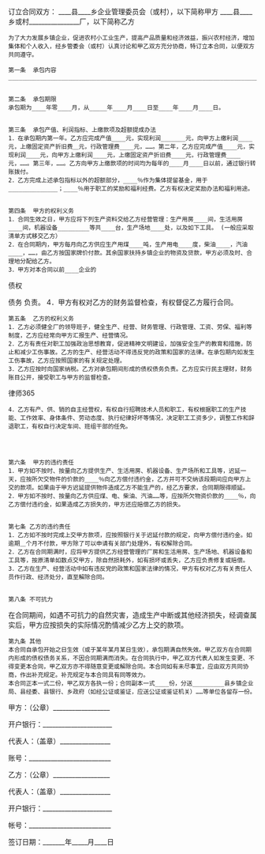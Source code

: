 
 订立合同双方： 
    ____县____乡企业管理委员会（或村），以下简称甲方
    ____县____乡或村________________厂，以下简称乙方


    为了大力发展乡镇企业，促进农村小工业生产，提高产品质量和经济效益，振兴农村经济，增加集体和个人收入，经乡管委会（或村）认真讨论和甲乙双方充分协商，特订立本合同，以便双方共同遵守。
 
    第一条  承包内容 
    _____________________________________________________________________________ 


    第二条  承包期限 
    承包期为____年零____月，从_____年____月____日至____年____月____日。 


    第三条  承包产值、利润指标、上缴款项及超额提成办法 
    1．在承包期内第一年。乙方应完成产值____元，实现利润_______元，向甲方上缴利润____元，上缴固定资产折旧费＿元，行政管理费____元，……。第二年，乙方应完成产值____元，实现利润____元，向甲方上缴利润____元，上缴固定资产折旧费____元，行政管理费____元，……。第三年，……。乙方向甲方上缴款项的时间均为每年的____月____日以前，通过银行转账拨付。 
    2．乙方完成上述承包指标以外的超额部分，____％作为集体提留基金，用于______________；____％用于职工的奖励和福利经费。乙方有权决定奖励办法和福利用途。 


    第四条  甲方的权利义务 
    1．合同生效之日，甲方应将下列生产资料交给乙方经营管理：生产用房____间，生活用房____间，机器设备_________等共____台，生产场地____处，以及如下工具。 (一般应采取清单方式移交乙方） 
    2．在合同期内，甲方每月向乙方供应生产用煤____吨，生产用电____度，柴油____，汽油____，……，由乙方按国家牌价付款。其余国家扶持乡镇企业的物资及贷款，甲方必须及时、合理地分配给乙方。 
    3．甲方对本合同以前____企业的
债权

债务
负责。 
    4．甲方有权对乙方的财务监督检查，有权督促乙方履行合同。 


    第五条  乙方的权利义务 
    1．乙方必须健全厂的领导班子，健全生产、经营、财务管理、行政管理、工资、劳保、福利等制度，乙方应经常向甲方汇报生产、经营情况。 
    2．乙方有责任对职工加强政治思想教育，促进精神文明建设，加强安全生产的教育和措施，防止和减少工伤事故。乙方的生产、经营活动不得违反党的政策和国家的法律。在承包期内如发生工伤事故，乙方应按照国家的有关规定处理。 
    3．乙方应按时向国家纳税。乙方对承包期间形成的债权债务负责。乙方应实行民主理财，财务账目公开，接受职工与甲方的监督检查。 




 
律师365






    4．乙方有产、供、销的自主经营权，有权自行招聘技术人员和职工，有权根据职工的生产技能、工作效率、身体条件、劳动态度、执行纪律好坏等情况，决定职工工资多少，调整工作和辞退职工，有权自行决定车间、班组干部的任免。 




    第六条  甲方的违约责任 
    1．甲方如不按时、按量向乙方提供生产、生活用房、机器设备、生产场所和工具等，迟延一天，应按所欠交物件的价款的____％向乙方偿付违约金，乙方并可不交纳该段期间应向甲方上交的款项。如果由于甲方迟延提供物件造成乙方不能生产的，经乙方要求，合同期限得顺延。 
    2．甲方如不按时、按量向乙方供应煤、电、柴油、汽油……等，应按所欠物资价款的____％，向乙方偿付违约金，如果造成乙方损失的，甲方还应赔偿乙方的损失。 


    第七条 乙方的违约责任 
    1．乙方如不按时完成上交甲方款项，应按照银行关于迟延付款的规定，向甲方偿付违约金。如逾期＿个月不付款，甲方除了可以申请有关部门处理外，有权解除合同。 
    2．乙方在合同期满时，应将甲方提供乙方经营管理的厂房和生活用房、生产场地、机器设备和工具等，按原清单如数点交甲方，除自然损耗外，如有损坏或丢失，乙方应负责修复或赔偿。 
    3．乙方在生产、经营活动中如有违反党的政策和国家法律的情况，甲方有权对乙方有关责任人员作行政、经济处分，直至解除合同。 


    第八条 不可抗力 
在合同期间，如遇不可抗力的自然灾害，造成生产中断或其他经济损失，经调查属实后，甲方应按损失的实际情况酌情减少乙方上交的款项。
 
    第九条 其他 
    本合同自承包开始之日生效（或于某年某月某日生效），承包期满自然失效。甲乙双方在合同期内形成的债权债务关系，不因合同期满而消失。在合同执行中，甲乙双方代表人如发生变更、不得变更本合同，甲乙双方亦不得随意变更或解除合同。本合同如有未尽事宜，应由双方共同协商，作出补充规定。补充规定与本合同具有同等效力。 
    本合同正本一式二份，甲乙双方各执一份；合同副本一式____份，分送_________县乡镇企业局、县经委、县银行、乡政府（如经公证或鉴证，应送公证或鉴证机关）……等单位各留存一份。



 
 
 
甲方：（公章）__________________
 
开户银行：______________________
 
代表人：（盖章）________________
 
账号：__________________________
 


 

  乙方：（公章）__________________
  
代表人：（盖章）________________
  
开户银行：______________________
  
帐号：__________________________
  


  

   签订日期：_______年_____月____日
   


   

    

     

      

 
      

 
      
 
       
 
       
 
        


        
 

        


        


        
 
 
       
 
      
 
     

    

   

  

 


